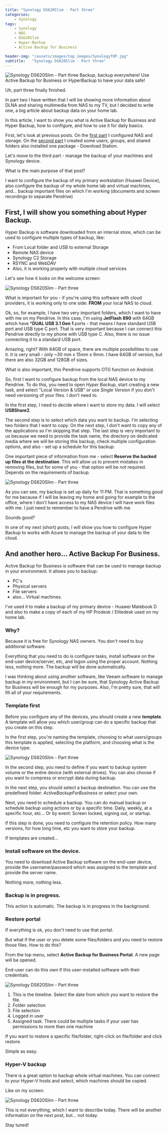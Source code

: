 ```yaml
---
title: "Synology DS620Slim - Part three"
categories:
    - Synology
tags:
    - Synology
    - NAS
    - DS620Slim
    - Hyper-Backup
    - Active Backup for Business

header-img: "/assets/images/top_images/SynologyTOP.jpg"
subtitle:   "Synology DS620Slim - Part three"
---
```

![Synology DS620Slim - Part three](/assets/images/top_images/SynologyTOP.jpg) Backup, backup everywhere! Use Active Backup for Business or HyperBackup to have your data safe!

Uh, part three finally finished.

In part two I have written that I will be showing more information about DLNA and sharing multimedia from NAS to my TV, but I decided to write one, a big article about backup data on your home lab.

In this article, I want to show you what is Active Backup for Business and Hyper Backup, how to configure, and how to use it for daily basics.

First, let's look at previous posts. On the [first part](https://www.piesik.me/2020/11/29/Synology-Part1/) I configured NAS and storage. On the [second part](https://www.piesik.me/2020/12/12/Synology-Part2/) I created some users, groups, and shared folders also installed one package - Download Station.

Let's move to the third part - manage the backup of your machines and Synology device.

What is the main purpose of that post?

I want to configure the backup of my primary workstation (Huawei Device), also configure the backup of my whole home lab and virtual machines, and... backup important files on which I'm working (documents and screen recordings to separate Pendrive)

## First, I will show you something about **Hyper Backup**.

Hyper Backup is software downloaded from an internal store, which can be used to configure multiple types of backup, like:

* From Local folder and USB to external Storage
* Remote NAS device
* Synology C2 Storage
* RSYNC and WebDAV
* Also, it is working properly with multiple cloud services

Let's see how it looks on the welcome screen:

![Synology DS620Slim - Part three](/assets/images/posts/2021/Synology-3/01.png)

What is important for you - if you're using this software with cloud providers, it is working only to one side: **FROM** your local NAS to cloud.

Ok, so, for example, I have two very important folders, which I want to have with me on my Pendrive. In this case, I'm using **JetFlash 890** with 64GB which have ***DUAL USB 3.1 Gen 1** ports - that means I have standard USB port and USB type C port. That is very important because I can connect this Pendrive directly to my phone with USB type C. Also, there is no issue connecting it to a standard USB port.

Amazing, right? With 64GB of space, there are multiple possibilities to use it. It is very small - only ~30 mm x 15mm x 9mm. I have 64GB of version, but there are also 32GB and 128GB of sizes.

What is also important, this Pendrive supports OTG function on Android.

So, first I want to configure backup from the local NAS device to my Pendrive. To do this, you need to open *Hyper Backup*, start creating a new task, and select "Local Version & USB" or use *Single Version* if you don't need versioning of your files. I don't need to.

In the first step, I need to decide where I want to store my data. I will select **USBShare2**.

The second step is to select which data you want to backup. I'm selecting two folders that I want to copy. On the next step, I don't want to copy any of the applications so I'm skipping that step. The last step is very important to us because we need to provide the task name, the directory on dedicated media where we will be storing this backup, check multiple configuration options, and also - set up a schedule for this backup.

One important piece of information from me - select **Reserve the backed up files at the destination**. This will allow us to prevent mistakes in removing files, but for some of you - that option will be not required. Depends on the requirements of backup.

![Synology DS620Slim - Part three](/assets/images/posts/2021/Synology-3/02.png)

As you can see, my backup is set up daily for 11 PM. That is something good for me because if I will be leaving my home and going for example to the office, where I don't have access to my NAS device I will have work files with me. I just need to remember to have a Pendrive with me.

Sounds good?

In one of my next (short) posts, I will show you how to configure Hyper Backup to works with Azure to manage the backup of your data to the cloud.

## And another hero... Active Backup For Business.

Active Backup for Business is software that can be used to manage backup in your environment. It allows you to backup:

* PC's
* Physical servers
* File servers
* also... Virtual machines.

I've used it to make a backup of my primary device - Huawei Matebook D and also to make a copy of each of my HP Prodesk / Elitedesk used on my home lab.

### Why?

Because it is free for Synology NAS owners. You don't need to buy additional software.

Everything that you need to do is configure tasks, install software on the end-user device/server, etc, and logon using the proper account. Nothing less, nothing more. The backup will be done automatically.

I was thinking about using another software, like Veeam software to manage backup in my environment, but I can be sure, that Synology Active Backup for Business will be enough for my purposes. Also, I'm pretty sure, that will fill all of your requirements.

### Template first

Before you configure any of the devices, you should create a new **template**. A template will allow you which user/group can do a specific backup that you create on this step.

In the first step, you're naming the template, choosing to what users/groups this template is applied, selecting the platform, and choosing what is the device type.

![Synology DS620Slim - Part three](/assets/images/posts/2021/Synology-3/03.png)

In the second step, you need to define if you want to backup system volume or the entire device (with external drives). You can also choose if you want to compress or encrypt data during backup.

In the next step, you should select a backup destination. You can use the predefined folder: *ActiveBackupForBusiness* or select your own.

Next, you need to schedule a backup. You can do manual backup or schedule backup using actions or by a specific time. Daily, weekly, at a specific hour, etc... Or by event: Screen locked, signing out, or startup.

If this step is done, you need to configure the retention policy. How many versions, for how long time, etc you want to store your backup.

If templates are created...

### Install software on the device.

You need to download Active Backup software on the end-user device, provide the username/password which was assigned to the template and provide the server name.

Nothing more, nothing less.

### Backup is in progress.

This action is automatic. The backup is in progress in the background.

### Restore portal

If everything is ok, you don't need to use that portal.

But what if the user or you delete some files/folders and you need to restore those files. How to do this?

From the top menu, select **Active Backup for Business Portal**. A new page will be opened.

End-user can do this own if this user-installed software with their credentials.

![Synology DS620Slim - Part three](/assets/images/posts/2021/Synology-3/04.png)

1) This is the timeline. Select the date from which you want to restore the file.
2) Folder selection
3) File selection
4) Logged in user
5) Assigned task. There could be multiple tasks if your user has permissions to more than one machine

If you want to restore a specific file/folder, right-click on file/folder and click restore.

Simple as easy.

### Hyper-V backup

There is a great option to backup whole virtual machines. You can connect to your Hyper-V hosts and select, which machines should be copied.

Like on my screen:

![Synology DS620Slim - Part three](/assets/images/posts/2021/Synology-3/05.png)

This is not everything, which I want to describe today. There will be another information on the next post, but... not today.

Stay tuned!
